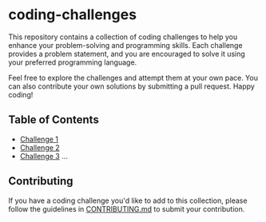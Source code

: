 # coding-challenges

This repository contains a collection of coding challenges to help you enhance your problem-solving and programming skills. Each challenge provides a problem statement, and you are encouraged to solve it using your preferred programming language.

Feel free to explore the challenges and attempt them at your own pace. You can also contribute your own solutions by submitting a pull request. Happy coding!

## Table of Contents

- [Challenge 1](challenges/challenge1.md)
- [Challenge 2](challenges/challenge2.md)
- [Challenge 3](challenges/challenge3.md)
...

## Contributing

If you have a coding challenge you'd like to add to this collection, please follow the guidelines in [CONTRIBUTING.md](CONTRIBUTING.md) to submit your contribution.
